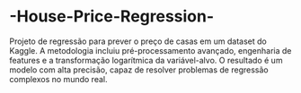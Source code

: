 # -House-Price-Regression-
Projeto de regressão para prever o preço de casas em um dataset do Kaggle. A metodologia incluiu pré-processamento avançado, engenharia de features e a transformação logarítmica da variável-alvo. O resultado é um modelo com alta precisão, capaz de resolver problemas de regressão complexos no mundo real.
